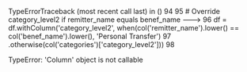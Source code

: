 TypeErrorTraceback (most recent call last)
<ipython-input-17-9885ed69d380> in <module>()
     94 
     95 # Override category_level2 if remitter_name equals benef_name
---> 96 df = df.withColumn('category_level2', when(col('remitter_name').lower() == col('benef_name').lower(), 'Personal Transfer')
     97                                     .otherwise(col('categories')['category_level2']))
     98 

TypeError: 'Column' object is not callable
